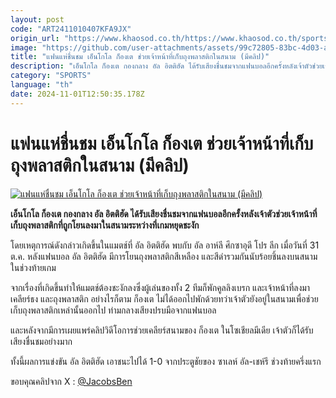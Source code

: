 ```yaml
---
layout: post
code: "ART2411010407KFA9JX"
origin_url: "https://www.khaosod.co.th/https://www.khaosod.co.th/sports/news_9485694"
image: "https://github.com/user-attachments/assets/99c72805-83bc-4d03-a78c-6add6f29c54c"
title: "แฟนแห่ชื่นชม เอ็นโกโล ก็องเต ช่วยเจ้าหน้าที่เก็บถุงพลาสติกในสนาม (มีคลิป)"
description: "เอ็นโกโล ก็องเต กองกลาง อัล อิตติฮัด ได้รับเสียงชื่นชมจากแฟนบอลอีกครั้งหลังเจ้าตัวช่วยเจ้าหน้าที่เก็บถุงพลาสติกที่ถูกโยนลงมาในสนามระหว่างที่เกมหยุดชะงัก"
category: "SPORTS"
language: "th"
date: 2024-11-01T12:50:35.178Z
---
```


# แฟนแห่ชื่นชม เอ็นโกโล ก็องเต ช่วยเจ้าหน้าที่เก็บถุงพลาสติกในสนาม (มีคลิป)

[![แฟนแห่ชื่นชม เอ็นโกโล ก็องเต ช่วยเจ้าหน้าที่เก็บถุงพลาสติกในสนาม (มีคลิป)](https://www.khaosod.co.th/wpapp/uploads/2024/11/kante-864344.jpg "แฟนแห่ชื่นชม เอ็นโกโล ก็องเต ช่วยเจ้าหน้าที่เก็บถุงพลาสติกในสนาม (มีคลิป)")](https://www.khaosod.co.th/wpapp/uploads/2024/11/kante-864344.jpg)

**เอ็นโกโล ก็องเต กองกลาง อัล อิตติฮัด ได้รับเสียงชื่นชมจากแฟนบอลอีกครั้งหลังเจ้าตัวช่วยเจ้าหน้าที่เก็บถุงพลาสติกที่ถูกโยนลงมาในสนามระหว่างที่เกมหยุดชะงัก**

โดยเหตุการณ์ดังกล่าวเกิดขึ้นในแมตช์ที่ อัล อิตติฮัด พบกับ อัล อาห์ลี ศึกซาอุดี โปร ลีก เมื่อวันที่ 31 ต.ค. หลังแฟนบอล อัล อิตติฮัด มีการโยนถุงพลาสติกสีเหลือง และสีดำรวมกันนับร้อยชิ้นลงบนสนามในช่วงท้ายเกม



จากเรื่องที่เกิดขึ้นทำให้แมตช์ต้องชะงักลงซึ่งผู้เล่นของทั้ง 2 ทีมก็พักคูลลิงเบรก และเจ้าหน้าที่ลงมาเคลียร์ธง และถุงพลาสติก อย่างไรก็ตาม ก็องเต ไม่ได้ออกไปพักด้วยทว่าเจ้าตัวยังอยู่ในสนามเพื่อช่วยเก็บถุงพลาสติกเหล่านั้นออกไป ท่ามกลางเสียงปรบมือจากแฟนบอล

และหลังจากมีการเผยแพร่คลิปวิดีโอการช่วยเคลียร์สนามของ ก็องเต ในโซเชียลมีเดีย เจ้าตัวก็ได้รับเสียงชื่นชมอย่างมาก

ทั้งนี้ผลการแข่งขัน อัล อิตติฮัด เอาชนะไปได้ 1-0 จากประตูชัยของ ซาเลห์ อัล-เชห์รี ช่วงท้ายครึ่งแรก

ขอบคุณคลิปจาก X : [@JacobsBen](https://x.com/JacobsBen)

